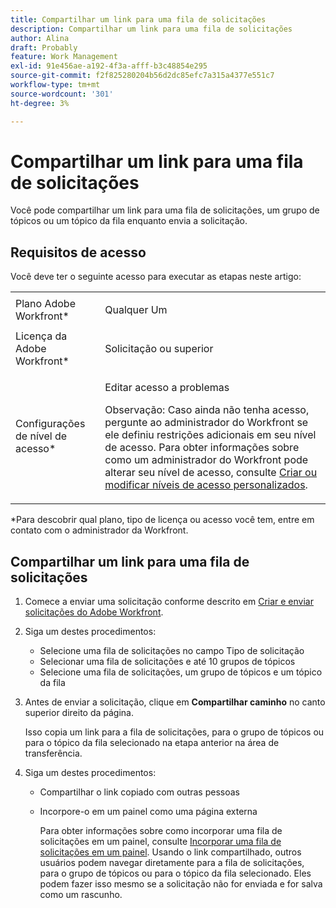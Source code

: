 ```yaml
---
title: Compartilhar um link para uma fila de solicitações
description: Compartilhar um link para uma fila de solicitações
author: Alina
draft: Probably
feature: Work Management
exl-id: 91e456ae-a192-4f3a-afff-b3c48854e295
source-git-commit: f2f825280204b56d2dc85efc7a315a4377e551c7
workflow-type: tm+mt
source-wordcount: '301'
ht-degree: 3%

---
```


# Compartilhar um link para uma fila de solicitações

<!--
<p data-mc-conditions="QuicksilverOrClassic.Draft mode">(NOTE: article conditioned for QS only - hard code when linking it from classic, if needed)</p>
-->

Você pode compartilhar um link para uma fila de solicitações, um grupo de tópicos ou um tópico da fila enquanto envia a solicitação.

## Requisitos de acesso

Você deve ter o seguinte acesso para executar as etapas neste artigo:

<table style="table-layout:auto"> 
 <col> 
 <col> 
 <tbody> 
  <tr> 
   <td role="rowheader">Plano Adobe Workfront*</td> 
   <td> <p>Qualquer Um </p> </td> 
  </tr> 
  <tr> 
   <td role="rowheader">Licença da Adobe Workfront*</td> 
   <td> <p>Solicitação ou superior</p> </td> 
  </tr> 
  <tr> 
   <td role="rowheader">Configurações de nível de acesso*</td> 
   <td> <p>Editar acesso a problemas</p> <p>Observação: Caso ainda não tenha acesso, pergunte ao administrador do Workfront se ele definiu restrições adicionais em seu nível de acesso. Para obter informações sobre como um administrador do Workfront pode alterar seu nível de acesso, consulte <a href="../../../administration-and-setup/add-users/configure-and-grant-access/create-modify-access-levels.md" class="MCXref xref">Criar ou modificar níveis de acesso personalizados</a>.</p> </td> 
  </tr> 
 </tbody> 
</table>

&#42;Para descobrir qual plano, tipo de licença ou acesso você tem, entre em contato com o administrador da Workfront.

## Compartilhar um link para uma fila de solicitações

1. Comece a enviar uma solicitação conforme descrito em [Criar e enviar solicitações do Adobe Workfront](../../../manage-work/requests/create-requests/create-submit-requests.md).
1. Siga um destes procedimentos:

   * Selecione uma fila de solicitações no campo Tipo de solicitação
   * Selecionar uma fila de solicitações e até 10 grupos de tópicos
   * Selecione uma fila de solicitações, um grupo de tópicos e um tópico da fila

1. Antes de enviar a solicitação, clique em **Compartilhar caminho** no canto superior direito da página.

   Isso copia um link para a fila de solicitações, para o grupo de tópicos ou para o tópico da fila selecionado na etapa anterior na área de transferência.

   <!--
   <p data-mc-conditions="QuicksilverOrClassic.Draft mode">(NOTE: does this step stay accurate?) </p>
   -->

1. Siga um destes procedimentos:

   * Compartilhar o link copiado com outras pessoas
   * Incorpore-o em um painel como uma página externa

      Para obter informações sobre como incorporar uma fila de solicitações em um painel, consulte [Incorporar uma fila de solicitações em um painel](../../../reports-and-dashboards/dashboards/creating-and-managing-dashboards/embed-request-queue-dashboard.md).
   Usando o link compartilhado, outros usuários podem navegar diretamente para a fila de solicitações, para o grupo de tópicos ou para o tópico da fila selecionado. Eles podem fazer isso mesmo se a solicitação não for enviada e for salva como um rascunho.
